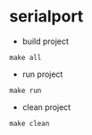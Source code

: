 # serialport
- build project
```
make all 
```
- run project 
```
make run
```
- clean project
```
make clean 
```
